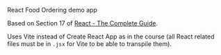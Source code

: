 React Food Ordering demo app

Based on Section 17 of [React - The Complete Guide](https://www.udemy.com/course/react-the-complete-guide-incl-redux/).

Uses Vite instead of Create React App as in the course (all React related files must be in `.jsx` for Vite to be able to transpile them).
